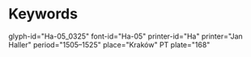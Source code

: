 # Keywords
glyph-id="Ha-05_0325"
font-id="Ha-05"
printer-id="Ha"
printer="Jan Haller"
period="1505–1525"
place="Kraków"
PT plate="168"
